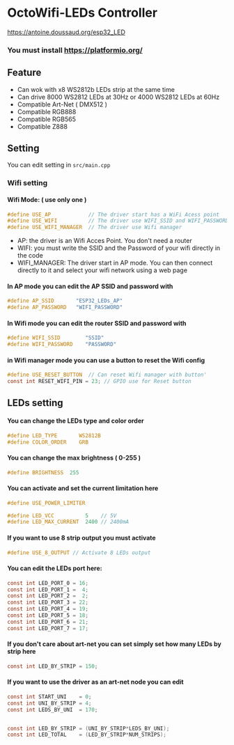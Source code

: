 OctoWifi-LEDs Controller
============

https://antoine.doussaud.org/esp32_LED

### You must install https://platformio.org/

## Feature
 - Can wok with x8 WS2812b LEDs strip at the same time
 - Can drive 8000 WS2812 LEDs at 30Hz or 4000 WS2812 LEDs at 60Hz
 - Compatible Art-Net ( DMX512 )
 - Compatible RGB888
 - Compatible RGB565
 - Compatible Z888

## Setting
You can edit  setting in `src/main.cpp`

### Wifi setting
#### Wifi Mode: ( use only one )
```C
#define USE_AP            // The driver start has a WiFi Acess point
#define USE_WIFI          // The driver use WIFI_SSID and WIFI_PASSWORD
#define USE_WIFI_MANAGER  // The driver use Wifi manager
```
- AP: the driver is an Wifi Acces Point. You don't need a router
- WIFI: you must write the SSID and the Password of your wifi directly in the code
- WIFI_MANAGER: The driver start in AP mode. You can then connect directly to it and select your wifi network using a web page

#### In AP mode you can edit the AP SSID and password with

```C
#define AP_SSID       "ESP32_LEDs_AP"
#define AP_PASSWORD   "WIFI_PASSWORD"
```

#### In Wifi  mode you can edit the router SSID and password with

```C
#define WIFI_SSID        "SSID"
#define WIFI_PASSWORD    "PASSWORD"
```

#### in Wifi manager mode you can use a button to reset the Wifi config

```C
#define USE_RESET_BUTTON  // Can reset Wifi manager with button'
const int RESET_WIFI_PIN = 23; // GPIO use for Reset button
```

## LEDs setting

#### You can change the LEDs type and color order
```C
#define LED_TYPE       WS2812B
#define COLOR_ORDER    GRB
```

#### You can change the max brightness ( 0-255 )
```C
#define BRIGHTNESS  255
```
#### You can activate and set the current limitation here
```C
#define USE_POWER_LIMITER

#define LED_VCC          5    // 5V
#define LED_MAX_CURRENT  2400 // 2400mA
```

#### If you want to use 8 strip output you must activate

```C
#define USE_8_OUTPUT // Activate 8 LEDs output
```

#### You can edit the LEDs port here:
```C
const int LED_PORT_0 = 16;
const int LED_PORT_1 =  4;
const int LED_PORT_2 =  2;
const int LED_PORT_3 = 22;
const int LED_PORT_4 = 19;
const int LED_PORT_5 = 18;
const int LED_PORT_6 = 21;
const int LED_PORT_7 = 17;
```

#### If you don't care about art-net you can set simply set how many LEDs by strip here
```C
const int LED_BY_STRIP = 150;
```

#### If you want to use the driver as an art-net node you can edit
```C
const int START_UNI    = 0;
const int UNI_BY_STRIP = 4;
const int LEDS_BY_UNI  = 170;


const int LED_BY_STRIP = (UNI_BY_STRIP*LEDS_BY_UNI);
const int LED_TOTAL    = (LED_BY_STRIP*NUM_STRIPS);
```

